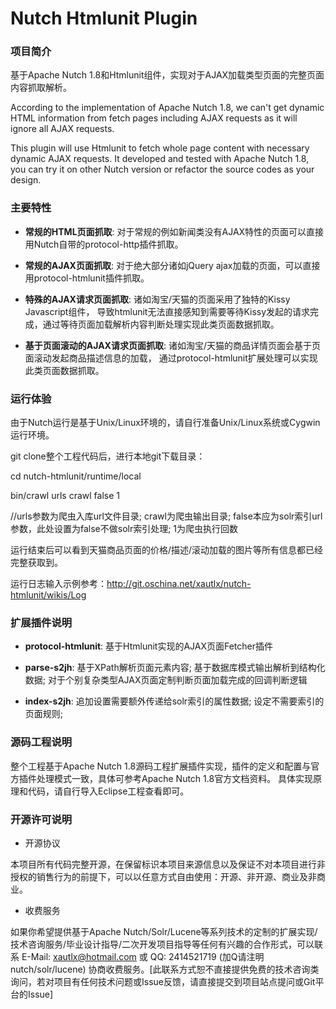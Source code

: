 Nutch Htmlunit Plugin
==============

### 项目简介

基于Apache Nutch 1.8和Htmlunit组件，实现对于AJAX加载类型页面的完整页面内容抓取解析。

According to the implementation of Apache Nutch 1.8, we can't get dynamic HTML information from fetch pages including AJAX requests as it will ignore all AJAX requests.

This plugin will use Htmlunit to fetch whole page content with necessary dynamic AJAX requests. It developed and tested with Apache Nutch 1.8, you can try it on other Nutch version or refactor the source codes as your design.

### 主要特性

* **常规的HTML页面抓取**: 对于常规的例如新闻类没有AJAX特性的页面可以直接用Nutch自带的protocol-http插件抓取。

* **常规的AJAX页面抓取**: 对于绝大部分诸如jQuery ajax加载的页面，可以直接用protocol-htmlunit插件抓取。

* **特殊的AJAX请求页面抓取**: 诸如淘宝/天猫的页面采用了独特的Kissy Javascript组件，
导致htmlunit无法直接感知到需要等待Kissy发起的请求完成，通过等待页面加载解析内容判断处理实现此类页面数据抓取。

* **基于页面滚动的AJAX请求页面抓取**: 诸如淘宝/天猫的商品详情页面会基于页面滚动发起商品描述信息的加载，
通过protocol-htmlunit扩展处理可以实现此类页面数据抓取。

### 运行体验

由于Nutch运行是基于Unix/Linux环境的，请自行准备Unix/Linux系统或Cygwin运行环境。

git clone整个工程代码后，进行本地git下载目录：

cd nutch-htmlunit/runtime/local

bin/crawl urls crawl false 1  

//urls参数为爬虫入库url文件目录; crawl为爬虫输出目录; false本应为solr索引url参数，此处设置为false不做solr索引处理; 1为爬虫执行回数

运行结束后可以看到天猫商品页面的价格/描述/滚动加载的图片等所有信息都已经完整获取到。

运行日志输入示例参考：http://git.oschina.net/xautlx/nutch-htmlunit/wikis/Log

### 扩展插件说明

* **protocol-htmlunit**: 基于Htmlunit实现的AJAX页面Fetcher插件

* **parse-s2jh**: 基于XPath解析页面元素内容; 基于数据库模式输出解析到结构化数据; 对于个别复杂类型AJAX页面定制判断页面加载完成的回调判断逻辑

* **index-s2jh**: 追加设置需要额外传递给solr索引的属性数据; 设定不需要索引的页面规则;

### 源码工程说明

整个工程基于Apache Nutch 1.8源码工程扩展插件实现，插件的定义和配置与官方插件处理模式一致，具体可参考Apache Nutch 1.8官方文档资料。
具体实现原理和代码，请自行导入Eclipse工程查看即可。

### 开源许可说明

* 开源协议

本项目所有代码完整开源，在保留标识本项目来源信息以及保证不对本项目进行非授权的销售行为的前提下，可以以任意方式自由使用：开源、非开源、商业及非商业。

* 收费服务

如果你希望提供基于Apache Nutch/Solr/Lucene等系列技术的定制的扩展实现/技术咨询服务/毕业设计指导/二次开发项目指导等任何有兴趣的合作形式，可以联系 E-Mail: xautlx@hotmail.com 或 QQ: 2414521719 (加Q请注明nutch/solr/lucene) 协商收费服务。[此联系方式恕不直接提供免费的技术咨询类询问，若对项目有任何技术问题或Issue反馈，请直接提交到项目站点提问或Git平台的Issue]